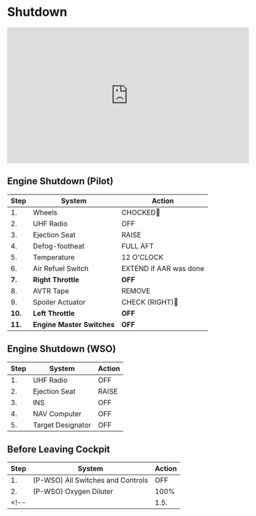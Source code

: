 # Shutdown

<iframe width="560" height="315" src="https://www.youtube.com/embed/vhIj_udzGUY?si=EauhQVTsacRKWSHp&amp;start=722"
title="Landing & Shutdown Tutorial for the F-4E Phantom by Heatblur in DCS World" frameborder="0"
allow="accelerometer; autoplay; clipboard-write; encrypted-media; gyroscope; picture-in-picture; web-share"
referrerpolicy="strict-origin-when-cross-origin" allowfullscreen></iframe>

## Engine Shutdown (Pilot)

| Step    | System                     | Action                 |
|---------|----------------------------|------------------------|
| 1.      | Wheels                     | CHOCKED🔧              |
| 2.      | UHF Radio                  | OFF                    |
| 3.      | Ejection Seat              | RAISE                  |
| 4.      | Defog-footheat             | FULL AFT               |
| 5.      | Temperature                | 12 O'CLOCK             |
| 6.      | Air Refuel Switch          | EXTEND if AAR was done |
| **7.**  | **Right Throttle**         | **OFF**                |
| 8.      | AVTR Tape                  | REMOVE                 |
| 9.      | Spoiler Actuator           | CHECK (RIGHT)🔧        |
| **10.** | **Left Throttle**          | **OFF**                |
| **11.** | **Engine Master Switches** | **OFF**                |

<!-- 18. APU reject switch — NORMAL (some aircraft) -->

## Engine Shutdown (WSO)

| Step | System            | Action |
|------|-------------------|--------|
| 1.   | UHF Radio         | OFF    |
| 2.   | Ejection Seat     | RAISE  |
| 3.   | INS               | OFF    |
| 4.   | NAV Computer      | OFF    |
| 5.   | Target Designator | OFF    |

## Before Leaving Cockpit

| Step | System                            | Action |
|------|-----------------------------------|--------|
| 1.   | (P-WSO) All Switches and Controls | OFF    |
| 2.   | (P-WSO) Oxygen Diluter            | 100%   |
 <!-- |                                   | 1.5.   | (P-WSO) Face curtain safety pin | INSTALLED | -->

